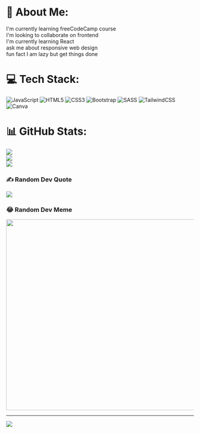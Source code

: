# 💫 About Me:
I'm currently learning freeCodeCamp course<br>I'm looking to collaborate on frontend <br>I'm currently learning React <br>ask me about responsive web design<br>fun fact I am lazy but get things done


# 💻 Tech Stack:
![JavaScript](https://img.shields.io/badge/javascript-%23323330.svg?style=plastic&logo=javascript&logoColor=%23F7DF1E) ![HTML5](https://img.shields.io/badge/html5-%23E34F26.svg?style=plastic&logo=html5&logoColor=white) ![CSS3](https://img.shields.io/badge/css3-%231572B6.svg?style=plastic&logo=css3&logoColor=white) ![Bootstrap](https://img.shields.io/badge/bootstrap-%23563D7C.svg?style=plastic&logo=bootstrap&logoColor=white) ![SASS](https://img.shields.io/badge/SASS-hotpink.svg?style=plastic&logo=SASS&logoColor=white) ![TailwindCSS](https://img.shields.io/badge/tailwindcss-%2338B2AC.svg?style=plastic&logo=tailwind-css&logoColor=white) ![Canva](https://img.shields.io/badge/Canva-%2300C4CC.svg?style=plastic&logo=Canva&logoColor=white)
# 📊 GitHub Stats:
![](https://github-readme-stats.vercel.app/api?username=Aneal07&theme=maroongold&hide_border=false&include_all_commits=true&count_private=true)<br/>
![](https://github-readme-streak-stats.herokuapp.com/?user=Aneal07&theme=maroongold&hide_border=false)<br/>
![](https://github-readme-stats.vercel.app/api/top-langs/?username=Aneal07&theme=maroongold&hide_border=false&include_all_commits=true&count_private=true&layout=compact)

### ✍️ Random Dev Quote
![](https://quotes-github-readme.vercel.app/api?type=horizontal&theme=radical)

### 😂 Random Dev Meme
<img src="https://random-memer.herokuapp.com/" width="512px"/>

---
[![](https://visitcount.itsvg.in/api?id=Aneal07&icon=7&color=11)](https://visitcount.itsvg.in)

<!-- Proudly created with GPRM ( https://gprm.itsvg.in ) -->
